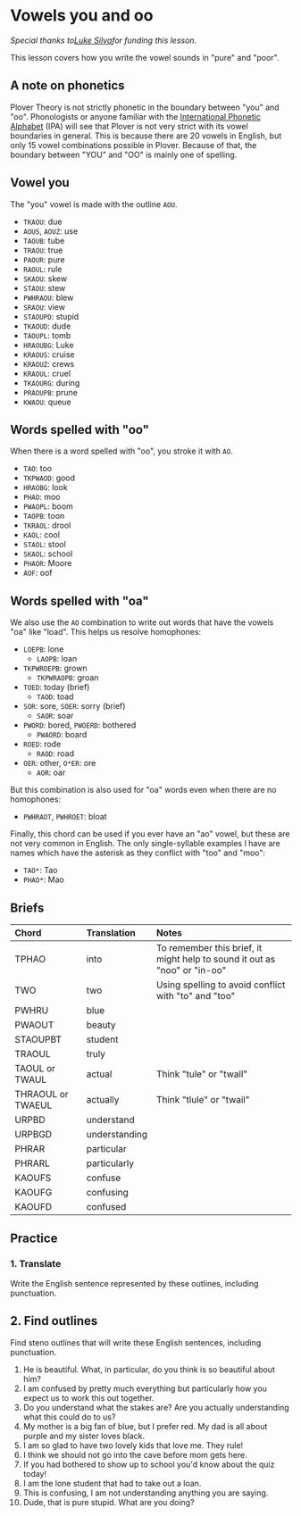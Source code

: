 # Vowels you and oo

_Special thanks to_[_Luke Silva_](https://github.com/LukeSilva)_for funding this lesson._

This lesson covers how you write the vowel sounds in "pure" and "poor".

## A note on phonetics

Plover Theory is not strictly phonetic in the boundary between "you" and "oo". Phonologists or anyone familiar with the [International Phonetic Alphabet](https://en.wikipedia.org/wiki/International_Phonetic_Alphabet) \(IPA\) will see that Plover is not very strict with its vowel boundaries in general. This is because there are 20 vowels in English, but only 15 vowel combinations possible in Plover. Because of that, the boundary between "YOU" and "OO" is mainly one of spelling.

## Vowel you

The "you" vowel is made with the outline `AOU`.

<Steno-Display labels="all" stroke="AOU" />

- `TKAOU`: due
- `AOUS`, `AOUZ`: use
- `TAOUB`: tube
- `TRAOU`: true
- `PAOUR`: pure
- `RAOUL`: rule
- `SKAOU`: skew
- `STAOU`: stew
- `PWHRAOU`: blew
- `SRAOU`: view
- `STAOUPD`: stupid
- `TKAOUD`: dude
- `TAOUPL`: tomb
- `HRAOUBG`: Luke
- `KRAOUS`: cruise
- `KRAOUZ`: crews
- `KRAOUL`: cruel
- `TKAOURG`: during
- `PRAOUPB`: prune
- `KWAOU`: queue

## Words spelled with "oo"

When there is a word spelled with "oo", you stroke it with `AO`.

<Steno-Display labels="all" stroke="AO" />

- `TAO`: too
- `TKPWAOD`: good
- `HRAOBG`: look
- `PHAO`: moo
- `PWAOPL`: boom
- `TAOPB`: toon
- `TKRAOL`: drool
- `KAOL`: cool
- `STAOL`: stool
- `SKAOL`: school
- `PHAOR`: Moore
- `AOF`: oof

## Words spelled with "oa"

We also use the `AO` combination to write out words that have the vowels "oa" like "load". This helps us resolve homophones:

- `LOEPB`: lone
  - `LAOPB`: loan
- `TKPWROEPB`: grown
  - `TKPWRAOPB`: groan
- `TOED`: today \(brief\)
  - `TAOD`: toad
- `SOR`: sore, `SOER`: sorry \(brief\)
  - `SAOR`: soar
- `PWORD`: bored, `PWOERD`: bothered
  - `PWAORD`: board
- `ROED`: rode
  - `RAOD`: road
- `OER`: other, `O*ER`: ore
  - `AOR`: oar

But this combination is also used for "oa" words even when there are no homophones:

- `PWHRAOT`, `PWHROET`: bloat

Finally, this chord can be used if you ever have an "ao" vowel, but these are not very common in English. The only single-syllable examples I have are names which have the asterisk as they conflict with "too" and "moo":

- `TAO*`: Tao
- `PHAO*`: Mao

## Briefs

| Chord             | Translation   | Notes                                                                     |
| :---------------- | :------------ | :------------------------------------------------------------------------ |
| TPHAO             | into          | To remember this brief, it might help to sound it out as "noo" or "in-oo" |
| TWO               | two           | Using spelling to avoid conflict with "to" and "too"                      |
| PWHRU             | blue          |                                                                           |
| PWAOUT            | beauty        |                                                                           |
| STAOUPBT          | student       |                                                                           |
| TRAOUL            | truly         |                                                                           |
| TAOUL or TWAUL    | actual        | Think "tule" or "twall"                                                   |
| THRAOUL or TWAEUL | actually      | Think "tlule" or "twail"                                                  |
| URPBD             | understand    |                                                                           |
| URPBGD            | understanding |                                                                           |
| PHRAR             | particular    |                                                                           |
| PHRARL            | particularly  |                                                                           |
| KAOUFS            | confuse       |                                                                           |
| KAOUFG            | confusing     |                                                                           |
| KAOUFD            | confused      |                                                                           |

## Practice

### 1. Translate

Write the English sentence represented by these outlines, including punctuation.

## 2. Find outlines

Find steno outlines that will write these English sentences, including punctuation.

1. He is beautiful. What, in particular, do you think is so beautiful about him?
2. I am confused by pretty much everything but particularly how you expect us to work this out together.
3. Do you understand what the stakes are? Are you actually understanding what this could do to us?
4. My mother is a big fan of blue, but I prefer red. My dad is all about purple and my sister loves black.
5. I am so glad to have two lovely kids that love me. They rule!
6. I think we should not go into the cave before mom gets here.
7. If you had bothered to show up to school you'd know about the quiz today!
8. I am the lone student that had to take out a loan.
9. This is confusing, I am not understanding anything you are saying.
10. Dude, that is pure stupid. What are you doing?
